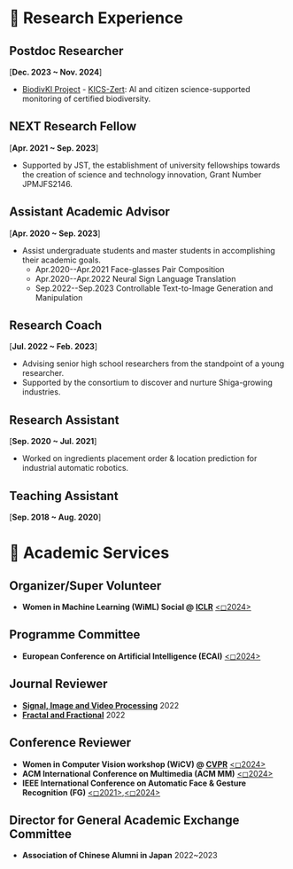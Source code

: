 # 🌱 Research Experience

## Postdoc Researcher 
[**Dec. 2023 ~ Nov. 2024**] 

- [BiodivKI Project](https://www.feda.bio/en/projects/biodivki/) - [KICS-Zert](https://www.fona.de/de/massnahmen/foerdermassnahmen/BiodivKI.php): AI and citizen science-supported monitoring of certified biodiversity.

## NEXT Research Fellow
[**Apr. 2021 ~ Sep. 2023**] 

- Supported by JST, the establishment of university fellowships towards the creation of science and technology innovation, Grant Number JPMJFS2146.

## Assistant Academic Advisor
[**Apr. 2020 ~ Sep. 2023**]
- Assist undergraduate students and master students in accomplishing their academic goals.
	* Apr.2020--Apr.2021 Face-glasses Pair Composition
	* Apr.2020--Apr.2022 Neural Sign Language Translation
	* Sep.2022--Sep.2023 Controllable Text-to-Image Generation and Manipulation

## Research Coach
[**Jul. 2022 ~ Feb. 2023**] 
- Advising senior high school researchers from the standpoint of a young researcher.
- Supported by the consortium to discover and nurture Shiga-growing industries.

## Research Assistant
[**Sep. 2020 ~ Jul. 2021**] 
- Worked on ingredients placement order & location prediction for industrial automatic robotics.

## Teaching Assistant
[**Sep. 2018 ~ Aug. 2020**] 


# 🍬 Academic Services

## Organizer/Super Volunteer 
- **Women in Machine Learning (WiML) Social @ [ICLR](https://iclr.cc/)** [<◻2024>](https://sites.google.com/view/wicv-cvpr-2024/)

## Programme Committee
- **European Conference on Artificial Intelligence (ECAI)** [<◻2024>](https://www.ecai2024.eu/)
  
## Journal Reviewer
- **[Signal, Image and Video Processing](https://link.springer.com/journal/11760)** 2022
- **[Fractal and Fractional](https://www.mdpi.com/journal/fractalfract)** 2022

## Conference Reviewer
- **Women in Computer Vision workshop (WiCV) @ [CVPR](https://cvpr.thecvf.com/)** [<◻2024>](https://sites.google.com/view/wicv-cvpr-2024/)
- **ACM International Conference on Multimedia (ACM MM)** [<◻2024>](https://2024.acmmm.org/)
- **IEEE International Conference on Automatic Face & Gesture Recognition (FG)** [<◻2021>](https://iab-rubric.org/fg2021/),[<◻2024>](https://fg2024.ieee-biometrics.org/)

## Director for General Academic Exchange Committee
- **Association of Chinese Alumni in Japan** 2022~2023

